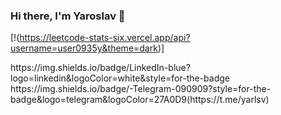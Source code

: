 ### Hi there, I'm Yaroslav 👋
[!(https://leetcode-stats-six.vercel.app/api?username=user0935y&theme=dark)]

<div id="badges">
https://img.shields.io/badge/LinkedIn-blue?logo=linkedin&logoColor=white&style=for-the-badge
https://img.shields.io/badge/-Telegram-090909?style=for-the-badge&logo=telegram&logoColor=27A0D9(https://t.me/yarlsv)
  
 </div>
<!--
**yarlsv/yarlsv** is a ✨ _special_ ✨ repository because its `README.md` (this file) appears on your GitHub profile.

Here are some ideas to get you started:

- 🔭 I’m currently working on ...
- 🌱 I’m currently learning ...
- 👯 I’m looking to collaborate on ...
- 🤔 I’m looking for help with ...
- 💬 Ask me about ...
- 📫 How to reach me: ...
- 😄 Pronouns: ...
- ⚡ Fun fact: ...
-->

